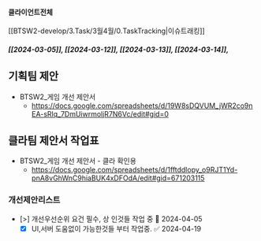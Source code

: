

#### 클라이언트전체


[[BTSW2-develop/3.Task/3월4월/0.TaskTracking|이슈트래킹]] 

##### [[2024-03-05]], [[2024-03-12]], [[2024-03-13]], [[2024-03-14]], 

## 기획팀 제안
- BTSW2_게임 개선 제안서
	- https://docs.google.com/spreadsheets/d/19W8sDQVUM_jWR2co9nEA-sRlq_7DmUiwrmoljR7N6Vc/edit#gid=0


## 클라팀 제안서 작업표
- BTSW2_게임 개선 제안서 - 클라 확인용
	- https://docs.google.com/spreadsheets/d/1fftddlopy_o9RJT1Yd-pnA8vGhWnC9hiaBUK4xDFOdA/edit#gid=671203115


### 개선제안리스트 
- [>] 개선우선순위 요건 필수, 상 인것들 작업 중 🛫 2024-04-05
	- [x] UI,서버 도움없이 가능한것들 부터 작업중. ✅ 2024-04-19